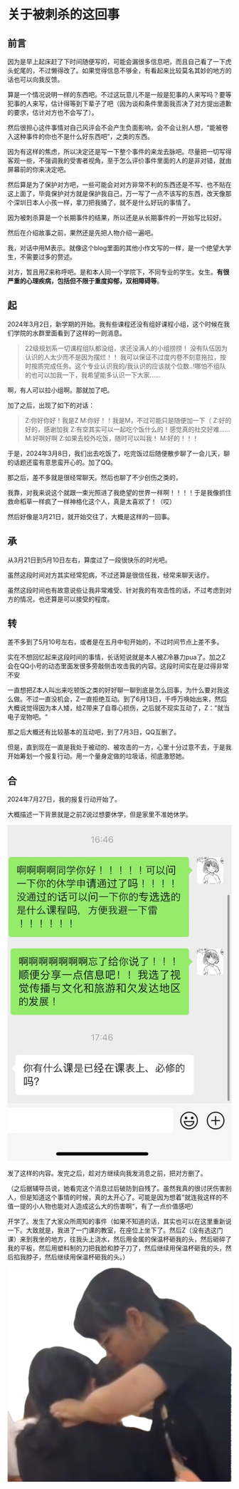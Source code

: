 关于被刺杀的这回事
===================

前言
-----------
因为是早上起床赶了下时间随便写的，可能会漏很多信息吧，而且自己看了一下虎头蛇尾的，不过懒得改了。如果觉得信息不够全，有看起来比较莫名其妙的地方的话也可以向我反馈。

算是一个情况说明一样的东西吧。不过这玩意儿不是一般是犯事的人来写吗？要等犯事的人来写，估计得等到下辈子了吧（因为谈和条件里面我否决了对方提出道歉的要求，估计对方也不会写了）。

然后很担心这件事情对自己风评会不会产生负面影响，会不会让别人想，“能被卷入这种事件的你也不是什么好东西吧”，之类的东西。

因为有这样的焦虑，所以决定还是写一下整个事件的来龙去脉吧。尽量把一切写得客观一些，不强调我的受害者视角，至于怎么评价事件里面的人的是非对错，就由屏幕前的你来决定吧。

然后算是为了保护对方吧，一些可能会对对方非常不利的东西还是不写、也不贴在这上面了，毕竟保护对方就是保护我自己，万一写了一点不该写的东西，改天像那个深圳日本人小孩一样，拿刀把我捅了，就不是什么好玩的事情了。

因为被刺杀算是一个长期事件的结果，所以还是从长期事件的一开始写比较好。

然后在介绍故事之前，果然还是先把人物介绍一遍吧。

我，对话中用M表示。就像这个blog里面的其他小作文写的一样，是一个绝望大学生，不需要过多的赘述。

对方，暂且用Z来称呼吧。是和本人同一个学院下，不同专业的学生。女生。**有很严重的心理疾病，包括但不限于重度抑郁，双相障碍等**。

起
-----------
2024年3月2日，新学期的开始。我有些课程还没有组好课程小组，这个时候在我们学院的水群里面看到了这样的一则消息。

>22级规划系一切课程组队都没组，求还没满人的小组捞捞！
>没有队伍因为认识的人太少而不是因为摆烂！！
>我可以保证不过度内卷不刻意拖拉，按时按质完成任务。这个专业认识我的/我认识的应该就个位数..!哪怕不组队的也可以加我一下，我希望能多认识一下大家……

啊，有人可以拉小组啊。那就加了吧。

加了之后，出现了如下的对话：

>Z:你好你好！我是Z
>M:你好！！我是M，不过可能只是随便加一下（
>Z:好的好的，感谢加我
>Z:有空其实可以一起吃个饭什么的！感觉真的社交好难......
>M:好啊好啊
>Z:如果去校外吃饭，随时可以叫我！
>M:好的！！！

于是，2024年3月8日，我们出去吃饭了，吃完饭过后随便散步聊了一会儿天，聊的话题还蛮有意思蛮开心的。加了QQ。

那之后，差不多就是很经常聊天。然后也聊了不少创伤之类的，

我靠，对我来说这个就跟一束光照进了我绝望的世界一样啊！！！！于是我像抓住救命稻草一样疯了一样神格化这个人，真是太喜欢了！（哎）

然后好像是3月21日，就开始交往了，大概是这样的一回事。

承
-----------
从3月21日到5月10日左右，算度过了一段很快乐的时光吧。

虽然这段时间对方其实经常犯病，不过还算是很信任我，经常来聊天话疗。

虽然这段时间也有故意说些让我非常难受、针对我的有攻击性的话，不过考虑到对方的情况，也还算是可以接受的程度。


转
-----------
差不多到了5月10号左右，或者是在五月中旬开始的，不过时间节点上差不多。

实在不想回忆起来这段时间的事情，长话短说就是本人被Z冷暴力pua了。加之Z会在QQ小号的动态里面发很多旁敲侧击攻击我的内容。这段时间实在是过得非常不安

一直想把Z本人叫出来吃顿饭之类的好好聊一聊到底是怎么回事，为什么要对我这么做。不过一直没机会，Z一直拒绝互动。到了6月13日，千呼万唤始出来，然后大概说觉得因为本人矮，给Z带来了自尊心损伤，之后就不现实互动了，Z：”就当电子宠物吧。“

那之后大概还有比较基本的互动吧，到了7月3日，QQ互删了。

但是，直到现在一直是我处于被动的、被攻击的一方，心里十分过意不去，于是我开始筹划一个报复行动。用一个量身定做的垃圾话，彻底激怒她。

合
------------
2024年7月27日，我的报复行动开始了。

大概描述一下背景就是之前Z说过想要休学，但是家里不准她休学。

![死因](/assets/imgs/shiin.jpg "死因")

发了这样的内容。发完之后，趁对方继续向我发消息之前，把对方删了。

（之后据辅导员说，她看完这个消息过后破防到自残了。虽然我真的很讨厌伤害别人，但是知道这个事情的时候，真的太开心了。可能是因为想着”就连我这样的不值一提的小人物也能对人造成这么大的伤害啊“，有了一点价值感吧）

开学了。发生了大家众所周知的事件（如果不知道的话，其实也可以在这里重新说一下。大致就是，我进了一门课的教室，在座位上坐下了。然后Z（没有选这门课）来到我坐的地方，往我头上浇水，然后用金属的保温杯砸我的头，然后砸碎了我的平板，然后用塑料制的刀把我脸和脖子刀了，然后继续用保温杯砸我的头，然后掐我脖子，然后继续用保温杯砸我的头。）

![attack](/assets/imgs/kiminokubiwoshimeruyumewomita.png "君の首を絞める夢を見た")